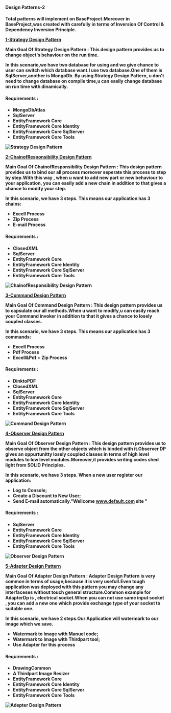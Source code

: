 <h4>Design Patterns-2<h4>
<p>Total patterns will implement on BaseProject.Moreover in BaseProject,was created with carefully in terms of Inversion Of Control & Dependency Inversion Principle.</p>

[1-Strategy Design Pattern](https://github.com/Hasanaltan-cpu/DesignPatterns-2/tree/master/WebApp.StrategyDP)
<p>Main Goal Of Strategy Design Pattern : This design pattern provides us to change object's behaviour on the run time.</p>
<p>In this scenario,we have two database for using and we give chance to user can switch which database want.I use two database.One of them is SqlServer,another is MongoDb.
By using Strategy Design Pattern, u don't need to change database on compile time,u can easily change database on run time with dinamically.</p>

<h4>Requirements :<h4>

*  MongoDbAtlas
* SqlServer
* EntityFramework Core
* EntityFramework Core Identity
* EntityFramework Core SqlServer
* EntityFramework Core Tools


![Strategy Design Pattern](https://gblobscdn.gitbook.com/assets%2F-MdCvvJ7c76YPOoGbwQJ%2F-MdCvxyNdNtReLgrZiiF%2F-MdCy5uFmcL6lHU4nwPu%2FStrategyDp1.PNG?alt=media&token=ca661ff3-301e-4804-835b-f1efec54041e)

  
  [2-ChainofResponsibility Design Pattern](https://github.com/Hasanaltan-cpu/DesignPatterns-2/tree/master/WebApp.ChainOfResponsibilityDP)

  <p>Main Goal Of ChainofResponsibility Design Pattern : This design pattern provides us to bind our all process moreover seperate this process to step by step.With this way , when u want to add new part or new behaviour to your application, you can easily add a new chain in addition to that gives a chance to modify your step.</p>
  <p>In this scenario, we have 3 steps. This means our application has 3 chains:
     </p>
  
 * Excell Process
 * Zip Process
 * E-mail Process
  
  
  <h4>Requirements :<h4>
    
 * ClosedXML
 * SqlServer
 * EntityFramework Core
 * EntityFramework Core Identity
 * EntityFramework Core SqlServer
 * EntityFramework Core Tools

  
  ![ChainofResponsibility Design Pattern](https://gblobscdn.gitbook.com/assets%2F-MdCvvJ7c76YPOoGbwQJ%2F-MdGUyZYySU0MfEhGCg3%2F-MdGV5FSNPnGxwg31l-D%2FCOR.Dp.Schema.PNG?alt=media&token=73f46548-6304-4a3e-a339-2e8f5c2092ab)
  
  
  [3-Command Design Pattern](https://github.com/Hasanaltan-cpu/DesignPatterns-2/tree/master/WebApp.CommandDP)

  <p>Main Goal Of Command Design Pattern : This design pattern provides us to capsulate our all methods.When u want to modify,u can easily reach your Command invoker in addition to that it gives a chance to losely coupled classes.</p>
  <p>In this scenario, we have 3 steps. This means our application has 3 commands:
     </p>
  
 * Excell Process
 * Pdf Process
 * Excell&Pdf + Zip Process
  
  
  <h4>Requirements :<h4>
  
 * DinktoPDF
 * ClosedXML
 * SqlServer
 * EntityFramework Core
 * EntityFramework Core Identity
 * EntityFramework Core SqlServer
 * EntityFramework Core Tools

  
  ![Command Design Pattern](https://gblobscdn.gitbook.com/assets%2F-MdCvvJ7c76YPOoGbwQJ%2F-MdNPhRhsfmk9Noqf4hC%2F-MdNPjWipmivqNR0034U%2FCommandDp.PNG?alt=media&token=f60f3bbe-6764-43d1-a1c4-1b6ec909b8ae)
  
  [4-Observer Design Pattern](https://github.com/Hasanaltan-cpu/DesignPatterns-2/tree/master/WebApp.ObserverDP)

  <p>Main Goal Of Observer Design Pattern : This design pattern provides us to observe object from the other objects which is binded with it.Observer DP gives an oppurtunitty losely coupled classes in terms of high level modules to low level modules.Moreover,it provides writing codes shed light from SOLiD Principles.</p>
  <p>In this scenario, we have 3 steps. When a new user register our application:
     </p>
  
 * Log to Console;
 * Create a Discount to New User;
 * Send E-mail automatically."Wellcome www.default.com site "
  
  
  <h4>Requirements :<h4>
  
 * SqlServer
 * EntityFramework Core
 * EntityFramework Core Identity
 * EntityFramework Core SqlServer
 * EntityFramework Core Tools

  
  ![Observer Design Pattern](https://gblobscdn.gitbook.com/assets%2F-MdCvvJ7c76YPOoGbwQJ%2F-MdSBpww9XS3ORi3wR1C%2F-MdSD2Eq8liRzsbDxqTc%2FObserverDP.PNG?alt=media&token=3be50b2a-61d5-4bc6-b43c-8c94419d3be0)
    
    
[5-Adapter Design Pattern](https://github.com/Hasanaltan-cpu/DesignPatterns-2/tree/master/WebApp.AdapterDP)

  <p>Main Goal Of Adapter Design Pattern : Adapter Design Pattern is very common in terms of usage;because it is very usefull.Even tough application was deployed with this pattern you may change any interfaceses without touch general structure.Common example for AdapterDp is , electrical socket.When you can not use same input socket , you can add a new one which provide exchange type of your socket to suitable one.</p>
  <p>In this scenario, we have 2 steps.Our Application will watermark to our image which we save.
     </p>
  
 * Watermark to Image with Manuel code;
 * Watermark to Image with Thirdpart tool;
 * Use Adapter for this process
  
  
  <h4>Requirements :<h4>
  
 * DrawingCommon
 * A Thirdpart Image Resizer
 * EntityFramework Core
 * EntityFramework Core Identity
 * EntityFramework Core SqlServer
 * EntityFramework Core Tools

  
  ![Adepter Design Pattern](https://gblobscdn.gitbook.com/assets%2F-MdCvvJ7c76YPOoGbwQJ%2F-MdaliedXqpaP028Q787%2F-MdaltU1KCkUjdvjT43W%2FAdapterDpSchema.png?alt=media&token=19bc9cd6-7ba1-4adf-8311-f3a50fdb5096)
    
    
